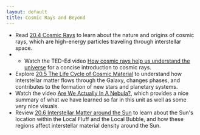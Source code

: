 ```yaml
---
layout: default
title: Cosmic Rays and Beyond
---
```


- Read [20.4 Cosmic Rays](https://openstax.org/books/astronomy-2e/pages/20-4-cosmic-rays) to learn about the nature and origins of cosmic rays, which are high-energy particles traveling through interstellar space.
- - Watch the TED-Ed video [How cosmic rays help us understand the universe](https://youtu.be/91801Y1lsCg?si=ws0MM5neEiqcU2xR) for a concise introduction to cosmic rays. 
- Explore [20.5 The Life Cycle of Cosmic Material](https://openstax.org/books/astronomy-2e/pages/20-5-the-life-cycle-of-cosmic-material) to understand how interstellar matter flows through the Galaxy, changes phases, and contributes to the formation of new stars and planetary systems.
- Watch the video [Are We Actually In A Nebula?](https://youtu.be/9BV8X76iLF8?si=IQgv-yCQpJzcUDki), which provides a nice summary of what we have learned so far in this unit as well as some very nice visuals. 
- Review [20.6 Interstellar Matter around the Sun](https://openstax.org/books/astronomy-2e/pages/20-6-interstellar-matter-around-the-sun) to learn about the Sun's location within the Local Fluff and the Local Bubble, and how these regions affect interstellar material density around the Sun.

